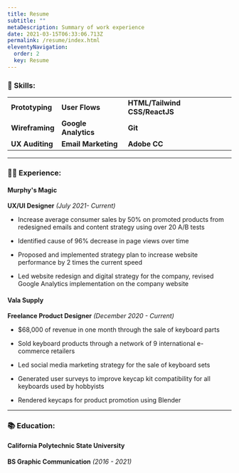 ```yaml
---
title: Resume
subtitle: ""
metaDescription: Summary of work experience
date: 2021-03-15T06:33:06.713Z
permalink: /resume/index.html
eleventyNavigation:
  order: 2
  key: Resume
---
```

### 🔧 Skills:

|                 |                     |                      |
| --------------- | ------------------- | -------------------- |
| **Prototyping** | **User Flows**      | **HTML/Tailwind CSS/ReactJS** |
| **Wireframing** | **Google Analytics**   | **Git**              |
| **UX Auditing** | **Email Marketing** | **Adobe CC**         |

- - -

### 👷‍♂️ Experience:

#### Murphy's Magic

**UX/UI Designer** *(July 2021- Current)*

* Increase average consumer sales by 50% on promoted products from redesigned emails and content strategy using over 20 A/B tests

* Identified cause of 96% decrease in page views over time
* Proposed and implemented strategy plan to increase website performance by 2 times the current speed
* Led website redesign and digital strategy for the company, revised Google Analytics implementation on the company website

#### Vala Supply

**Freelance Product Designer** *(December 2020 - Current)*

* $68,000 of revenue in one month through the sale of keyboard parts
* Sold keyboard products through a network of 9 international e-commerce retailers
* Led social media marketing strategy for the sale of keyboard sets
* Generated user surveys to improve keycap kit compatibility for all keyboards used by hobbyists
* Rendered keycaps for product promotion using Blender

- - -

### 📚 Education:

#### California Polytechnic State University

**BS Graphic Communication** *(2016 - 2021)*
